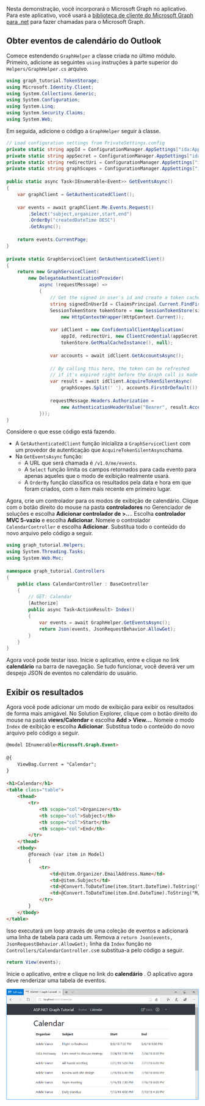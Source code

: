 <!-- markdownlint-disable MD002 MD041 -->

Nesta demonstração, você incorporará o Microsoft Graph no aplicativo. Para este aplicativo, você usará a [biblioteca de cliente do Microsoft Graph para .net](https://github.com/microsoftgraph/msgraph-sdk-dotnet) para fazer chamadas para o Microsoft Graph.

## <a name="get-calendar-events-from-outlook"></a>Obter eventos de calendário do Outlook

Comece estendendo `GraphHelper` a classe criada no último módulo. Primeiro, adicione as seguintes `using` instruções à parte superior do `Helpers/GraphHelper.cs` arquivo.

```cs
using graph_tutorial.TokenStorage;
using Microsoft.Identity.Client;
using System.Collections.Generic;
using System.Configuration;
using System.Linq;
using System.Security.Claims;
using System.Web;
```

Em seguida, adicione o código a `GraphHelper` seguir à classe.

```cs
// Load configuration settings from PrivateSettings.config
private static string appId = ConfigurationManager.AppSettings["ida:AppId"];
private static string appSecret = ConfigurationManager.AppSettings["ida:AppSecret"];
private static string redirectUri = ConfigurationManager.AppSettings["ida:RedirectUri"];
private static string graphScopes = ConfigurationManager.AppSettings["ida:AppScopes"];

public static async Task<IEnumerable<Event>> GetEventsAsync()
{
    var graphClient = GetAuthenticatedClient();

    var events = await graphClient.Me.Events.Request()
        .Select("subject,organizer,start,end")
        .OrderBy("createdDateTime DESC")
        .GetAsync();

    return events.CurrentPage;
}

private static GraphServiceClient GetAuthenticatedClient()
{
    return new GraphServiceClient(
        new DelegateAuthenticationProvider(
            async (requestMessage) =>
            {
                // Get the signed in user's id and create a token cache
                string signedInUserId = ClaimsPrincipal.Current.FindFirst(ClaimTypes.NameIdentifier).Value;
                SessionTokenStore tokenStore = new SessionTokenStore(signedInUserId,
                    new HttpContextWrapper(HttpContext.Current));

                var idClient = new ConfidentialClientApplication(
                    appId, redirectUri, new ClientCredential(appSecret),
                    tokenStore.GetMsalCacheInstance(), null);

                var accounts = await idClient.GetAccountsAsync();

                // By calling this here, the token can be refreshed
                // if it's expired right before the Graph call is made
                var result = await idClient.AcquireTokenSilentAsync(
                    graphScopes.Split(' '), accounts.FirstOrDefault());

                requestMessage.Headers.Authorization =
                    new AuthenticationHeaderValue("Bearer", result.AccessToken);
            }));
}
```

Considere o que esse código está fazendo.

- A `GetAuthenticatedClient` função inicializa a `GraphServiceClient` com um provedor de autenticação que `AcquireTokenSilentAsync`chama.
- Na `GetEventsAsync` função:
  - A URL que será chamada é `/v1.0/me/events`.
  - A `Select` função limita os campos retornados para cada evento para apenas aqueles que o modo de exibição realmente usará.
  - A `OrderBy` função classifica os resultados pela data e hora em que foram criados, com o item mais recente em primeiro lugar.

Agora, crie um controlador para os modos de exibição de calendário. Clique com o botão direito do mouse na pasta **controladores** no Gerenciador de soluções e escolha **Adicionar controlador de >..**.. Escolha **controlador MVC 5-vazio** e escolha **Adicionar**. Nomeie o controlador `CalendarController` e escolha **Adicionar**. Substitua todo o conteúdo do novo arquivo pelo código a seguir.

```cs
using graph_tutorial.Helpers;
using System.Threading.Tasks;
using System.Web.Mvc;

namespace graph_tutorial.Controllers
{
    public class CalendarController : BaseController
    {
        // GET: Calendar
        [Authorize]
        public async Task<ActionResult> Index()
        {
            var events = await GraphHelper.GetEventsAsync();
            return Json(events, JsonRequestBehavior.AllowGet);
        }
    }
}
```

Agora você pode testar isso. Inicie o aplicativo, entre e clique no link **calendário** na barra de navegação. Se tudo funcionar, você deverá ver um despejo JSON de eventos no calendário do usuário.

## <a name="display-the-results"></a>Exibir os resultados

Agora você pode adicionar um modo de exibição para exibir os resultados de forma mais amigável. No Solution Explorer, clique com o botão direito do mouse na pasta **views/Calendar** e escolha **Add > View...**. Nomeie o modo `Index` de exibição e escolha **Adicionar**. Substitua todo o conteúdo do novo arquivo pelo código a seguir.

```html
@model IEnumerable<Microsoft.Graph.Event>

@{
    ViewBag.Current = "Calendar";
}

<h1>Calendar</h1>
<table class="table">
    <thead>
        <tr>
            <th scope="col">Organizer</th>
            <th scope="col">Subject</th>
            <th scope="col">Start</th>
            <th scope="col">End</th>
        </tr>
    </thead>
    <tbody>
        @foreach (var item in Model)
        {
            <tr>
                <td>@item.Organizer.EmailAddress.Name</td>
                <td>@item.Subject</td>
                <td>@Convert.ToDateTime(item.Start.DateTime).ToString("M/d/yy h:mm tt")</td>
                <td>@Convert.ToDateTime(item.End.DateTime).ToString("M/d/yy h:mm tt")</td>
            </tr>
        }
    </tbody>
</table>
```

Isso executará um loop através de uma coleção de eventos e adicionará uma linha de tabela para cada um. Remova a `return Json(events, JsonRequestBehavior.AllowGet);` linha da `Index` função no `Controllers/CalendarController.cs`e substitua-a pelo código a seguir.

```cs
return View(events);
```

Inicie o aplicativo, entre e clique no link do **calendário** . O aplicativo agora deve renderizar uma tabela de eventos.

![Uma captura de tela da tabela de eventos](./images/add-msgraph-01.png)